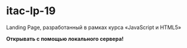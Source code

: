 # itac-lp-19
Landing Page, разработанный в рамках курса «JavaScript и HTML5»

**Открывать с помощью локального сервера!**

